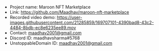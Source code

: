 * Project name: Maroon NFT Marketplace
* Link: https://github.com/Maadhav/maroon-nft-marketplace
* Recorded video demo:
https://user-images.githubusercontent.com/21285859/169707101-4390bad8-43c2-4484-8bdb-ec8e6235ee89.mov
* Contact: maadhav2001@gmail.com
* Discord ID: maadhavsharma#5768
* UnstoppableDomain ID: maadhav2001@gmail.com
